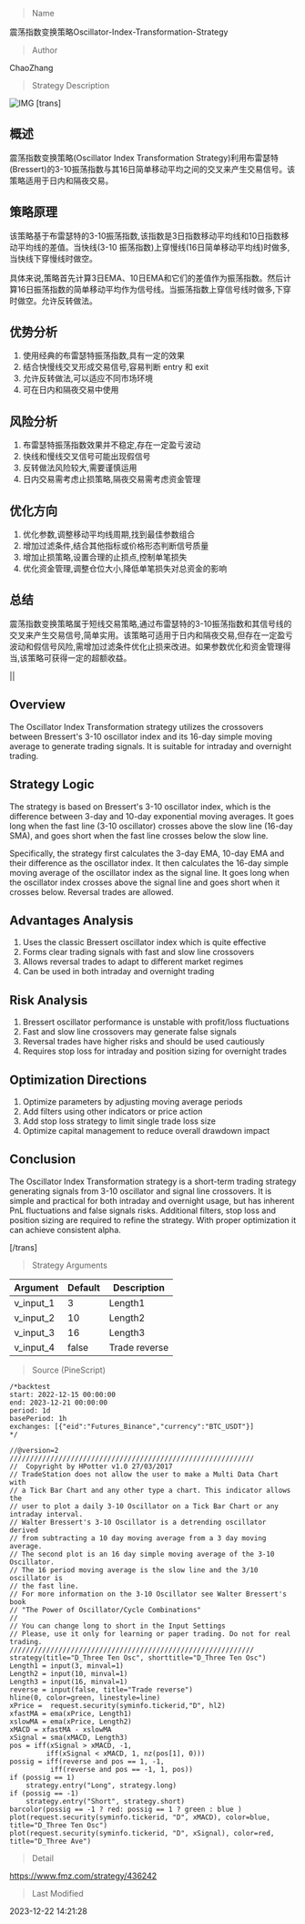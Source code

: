 
> Name

震荡指数变换策略Oscillator-Index-Transformation-Strategy

> Author

ChaoZhang

> Strategy Description

![IMG](https://www.fmz.com/upload/asset/1318c1c3a4cd8093d7d.png)
[trans]

## 概述

震荡指数变换策略(Oscillator Index Transformation Strategy)利用布雷瑟特(Bressert)的3-10振荡指数与其16日简单移动平均之间的交叉来产生交易信号。该策略适用于日内和隔夜交易。

## 策略原理  

该策略基于布雷瑟特的3-10振荡指数,该指数是3日指数移动平均线和10日指数移动平均线的差值。当快线(3-10 振荡指数)上穿慢线(16日简单移动平均线)时做多,当快线下穿慢线时做空。

具体来说,策略首先计算3日EMA、10日EMA和它们的差值作为振荡指数。然后计算16日振荡指数的简单移动平均作为信号线。当振荡指数上穿信号线时做多,下穿时做空。允许反转做法。

## 优势分析

1. 使用经典的布雷瑟特振荡指数,具有一定的效果  
2. 结合快慢线交叉形成交易信号,容易判断 entry 和 exit  
3. 允许反转做法,可以适应不同市场环境  
4. 可在日内和隔夜交易中使用  

## 风险分析  

1. 布雷瑟特振荡指数效果并不稳定,存在一定盈亏波动  
2. 快线和慢线交叉信号可能出现假信号  
3. 反转做法风险较大,需要谨慎运用  
4. 日内交易需考虑止损策略,隔夜交易需考虑资金管理 

## 优化方向  

1. 优化参数,调整移动平均线周期,找到最佳参数组合
2. 增加过滤条件,结合其他指标或价格形态判断信号质量  
3. 增加止损策略,设置合理的止损点,控制单笔损失  
4. 优化资金管理,调整仓位大小,降低单笔损失对总资金的影响  

## 总结  

震荡指数变换策略属于短线交易策略,通过布雷瑟特的3-10振荡指数和其信号线的交叉来产生交易信号,简单实用。该策略可适用于日内和隔夜交易,但存在一定盈亏波动和假信号风险,需增加过滤条件优化止损来改进。如果参数优化和资金管理得当,该策略可获得一定的超额收益。

||

## Overview  

The Oscillator Index Transformation strategy utilizes the crossovers between Bressert's 3-10 oscillator index and its 16-day simple moving average to generate trading signals. It is suitable for intraday and overnight trading.  

## Strategy Logic  

The strategy is based on Bressert's 3-10 oscillator index, which is the difference between 3-day and 10-day exponential moving averages. It goes long when the fast line (3-10 oscillator) crosses above the slow line (16-day SMA), and goes short when the fast line crosses below the slow line.  

Specifically, the strategy first calculates the 3-day EMA, 10-day EMA and their difference as the oscillator index. It then calculates the 16-day simple moving average of the oscillator index as the signal line. It goes long when the oscillator index crosses above the signal line and goes short when it crosses below. Reversal trades are allowed.  

## Advantages Analysis 

1. Uses the classic Bressert oscillator index which is quite effective  
2. Forms clear trading signals with fast and slow line crossovers  
3. Allows reversal trades to adapt to different market regimes 
4. Can be used in both intraday and overnight trading  

## Risk Analysis   

1. Bressert oscillator performance is unstable with profit/loss fluctuations  
2. Fast and slow line crossovers may generate false signals 
3. Reversal trades have higher risks and should be used cautiously  
4. Requires stop loss for intraday and position sizing for overnight trades  

## Optimization Directions  

1. Optimize parameters by adjusting moving average periods  
2. Add filters using other indicators or price action  
3. Add stop loss strategy to limit single trade loss size  
4. Optimize capital management to reduce overall drawdown impact  

## Conclusion  

The Oscillator Index Transformation strategy is a short-term trading strategy generating signals from 3-10 oscillator and signal line crossovers. It is simple and practical for both intraday and overnight usage, but has inherent PnL fluctuations and false signals risks. Additional filters, stop loss and position sizing are required to refine the strategy. With proper optimization it can achieve consistent alpha.

[/trans]

> Strategy Arguments



|Argument|Default|Description|
|----|----|----|
|v_input_1|3|Length1|
|v_input_2|10|Length2|
|v_input_3|16|Length3|
|v_input_4|false|Trade reverse|


> Source (PineScript)

``` pinescript
/*backtest
start: 2022-12-15 00:00:00
end: 2023-12-21 00:00:00
period: 1d
basePeriod: 1h
exchanges: [{"eid":"Futures_Binance","currency":"BTC_USDT"}]
*/

//@version=2
////////////////////////////////////////////////////////////
//  Copyright by HPotter v1.0 27/03/2017
// TradeStation does not allow the user to make a Multi Data Chart with 
// a Tick Bar Chart and any other type a chart. This indicator allows the 
// user to plot a daily 3-10 Oscillator on a Tick Bar Chart or any intraday interval.
// Walter Bressert's 3-10 Oscillator is a detrending oscillator derived 
// from subtracting a 10 day moving average from a 3 day moving average. 
// The second plot is an 16 day simple moving average of the 3-10 Oscillator. 
// The 16 period moving average is the slow line and the 3/10 oscillator is 
// the fast line.
// For more information on the 3-10 Oscillator see Walter Bressert's book 
// "The Power of Oscillator/Cycle Combinations" 
//
// You can change long to short in the Input Settings
// Please, use it only for learning or paper trading. Do not for real trading.
////////////////////////////////////////////////////////////
strategy(title="D_Three Ten Osc", shorttitle="D_Three Ten Osc")
Length1 = input(3, minval=1)
Length2 = input(10, minval=1)
Length3 = input(16, minval=1)
reverse = input(false, title="Trade reverse")
hline(0, color=green, linestyle=line)
xPrice =  request.security(syminfo.tickerid,"D", hl2)
xfastMA = ema(xPrice, Length1)
xslowMA = ema(xPrice, Length2)
xMACD = xfastMA - xslowMA
xSignal = sma(xMACD, Length3)
pos = iff(xSignal > xMACD, -1,
	     iff(xSignal < xMACD, 1, nz(pos[1], 0))) 
possig = iff(reverse and pos == 1, -1,
          iff(reverse and pos == -1, 1, pos))	   
if (possig == 1) 
    strategy.entry("Long", strategy.long)
if (possig == -1)
    strategy.entry("Short", strategy.short)	   	    
barcolor(possig == -1 ? red: possig == 1 ? green : blue )
plot(request.security(syminfo.tickerid, "D", xMACD), color=blue, title="D_Three Ten Osc")
plot(request.security(syminfo.tickerid, "D", xSignal), color=red, title="D_Three Ave")
```

> Detail

https://www.fmz.com/strategy/436242

> Last Modified

2023-12-22 14:21:28
